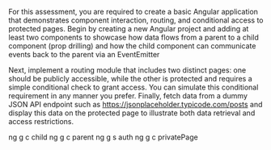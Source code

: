 For this assessment, you are required to create a basic Angular application that demonstrates component interaction, routing, and conditional access to protected pages. Begin by creating a new Angular project and adding at least two components to showcase how data flows from a parent to a child component (prop drilling) and how the child component can communicate events back to the parent via an EventEmitter 


Next, implement a routing module that includes two distinct pages: one should be publicly accessible, while the other is protected and requires a simple conditional check to grant access. You can simulate this conditional requirement in any manner you prefer. Finally, fetch data from a dummy JSON API endpoint such as https://jsonplaceholder.typicode.com/posts and display this data on the protected page to illustrate both data retrieval and access restrictions.

ng g c child
ng g c parent
ng g s auth
ng g c privatePage

